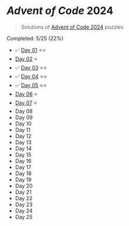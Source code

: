 # _Advent of Code_ 2024

> Solutions of [Advent of Code 2024](http://adventofcode.com/2024/) puzzles

Completed: 5/25 (22%)

-   ✅ [Day 01](https://github.com/ssynowiec/AdventOfCode/tree/main/2024/Day%2001) ⭐⭐
-   [Day 02](https://github.com/ssynowiec/AdventOfCode/tree/main/2024/Day%2002) ⭐
-   ✅ [Day 03](https://github.com/ssynowiec/AdventOfCode/tree/main/2024/Day%2003) ⭐⭐
-   ✅ [Day 04](https://github.com/ssynowiec/AdventOfCode/tree/main/2024/Day%2004) ⭐⭐
-   ✅ [Day 05](https://github.com/ssynowiec/AdventOfCode/tree/main/2024/Day%2005) ⭐⭐
-   [Day 06](https://github.com/ssynowiec/AdventOfCode/tree/main/2024/Day%2006) ⭐
-   [Day 07](https://github.com/ssynowiec/AdventOfCode/tree/main/2024/Day%2007) ⭐
-   Day 08
-   Day 09
-   Day 10
-   Day 11
-   Day 12
-   Day 13
-   Day 14
-   Day 15
-   Day 16
-   Day 17
-   Day 18
-   Day 19
-   Day 20
-   Day 21
-   Day 22
-   Day 23
-   Day 24
-   Day 25
